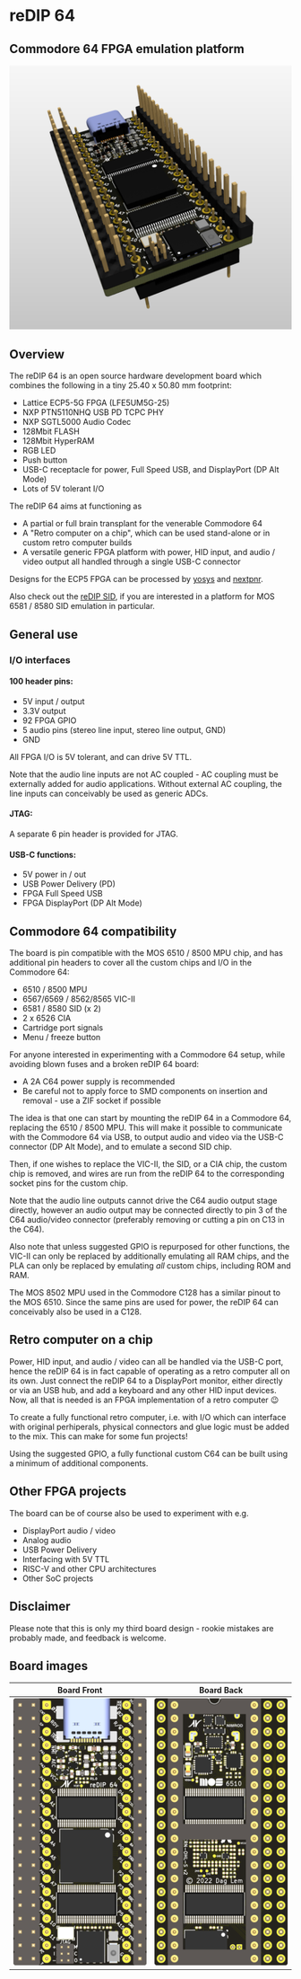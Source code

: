 # reDIP 64

## Commodore 64 FPGA emulation platform
![Board](documentation/reDIP-64-board.png)

## Overview

The reDIP 64 is an open source hardware development board which
combines the following in a tiny 25.40 x 50.80 mm footprint:

* Lattice ECP5-5G FPGA (LFE5UM5G-25)
* NXP PTN5110NHQ USB PD TCPC PHY
* NXP SGTL5000 Audio Codec
* 128Mbit FLASH
* 128Mbit HyperRAM
* RGB LED
* Push button
* USB-C receptacle for power, Full Speed USB, and DisplayPort (DP Alt Mode)
* Lots of 5V tolerant I/O

The reDIP 64 aims at functioning as

* A partial or full brain transplant for the venerable Commodore 64
* A "Retro computer on a chip", which can be used stand-alone or in
  custom retro computer builds
* A versatile generic FPGA platform with power, HID input, and audio /
  video output all handled through a single USB-C connector

Designs for the ECP5 FPGA can be processed by
[yosys](https://github.com/YosysHQ/yosys/) and
[nextpnr](https://github.com/YosysHQ/nextpnr/).

Also check out the [reDIP SID](https://github.com/daglem/reDIP-SID),
if you are interested in a platform for MOS 6581 / 8580 SID emulation
in particular.

## General use

### I/O interfaces

#### 100 header pins:

* 5V input / output
* 3.3V output
* 92 FPGA GPIO
* 5 audio pins (stereo line input, stereo line output, GND)
* GND

All FPGA I/O is 5V tolerant, and can drive 5V TTL.

Note that the audio line inputs are not AC coupled - AC coupling must
be externally added for audio applications. Without external AC
coupling, the line inputs can conceivably be used as generic ADCs.

#### JTAG:

A separate 6 pin header is provided for JTAG.

#### USB-C functions:

* 5V power in / out
* USB Power Delivery (PD)
* FPGA Full Speed USB
* FPGA DisplayPort (DP Alt Mode)

## Commodore 64 compatibility

The board is pin compatible with the MOS 6510 / 8500 MPU chip, and has
additional pin headers to cover all the custom chips and I/O in the
Commodore 64:

* 6510 / 8500 MPU
* 6567/6569 / 8562/8565 VIC-II
* 6581 / 8580 SID (x 2)
* 2 x 6526 CIA
* Cartridge port signals
* Menu / freeze button

For anyone interested in experimenting with a Commodore 64 setup,
while avoiding blown fuses and a broken reDIP 64 board:

* A 2A C64 power supply is recommended
* Be careful not to apply force to SMD components on insertion and removal - use a ZIF socket if possible

The idea is that one can start by mounting the reDIP 64 in a Commodore
64, replacing the 6510 / 8500 MPU. This will make it possible to communicate
with the Commodore 64 via USB, to output audio and video via the USB-C
connector (DP Alt Mode), and to emulate a second SID chip.

Then, if one wishes to replace the VIC-II, the SID, or a CIA chip, the
custom chip is removed, and wires are run from the reDIP 64 to the
corresponding socket pins for the custom chip.

Note that the audio line outputs cannot drive the C64 audio output
stage directly, however an audio output may be connected directly to
pin 3 of the C64 audio/video connector (preferably removing or cutting
a pin on C13 in the C64).

Also note that unless suggested GPIO is repurposed for other
functions, the VIC-II can only be replaced by additionally emulating
all RAM chips, and the PLA can only be replaced by emulating *all*
custom chips, including ROM and RAM.

The MOS 8502 MPU used in the Commodore C128 has a similar pinout to
the MOS 6510. Since the same pins are used for power, the reDIP 64 can
conceivably also be used in a C128.

## Retro computer on a chip

Power, HID input, and audio / video can all be handled via the USB-C
port, hence the reDIP 64 is in fact capable of operating as a retro
computer all on its own. Just connect the reDIP 64 to a DisplayPort
monitor, either directly or via an USB hub, and add a keyboard and any
other HID input devices. Now, all that is needed is an FPGA
implementation of a retro computer :wink:

To create a fully functional retro computer, i.e. with I/O which can
interface with original perhiperals, physical connectors and glue
logic must be added to the mix. This can make for some fun projects!

Using the suggested GPIO, a fully functional custom C64 can be built
using a minimum of additional components.

## Other FPGA projects

The board can be of course also be used to experiment with e.g.

* DisplayPort audio / video
* Analog audio
* USB Power Delivery
* Interfacing with 5V TTL
* RISC-V and other CPU architectures
* Other SoC projects

## Disclaimer

Please note that this is only my third board design - rookie mistakes
are probably made, and feedback is welcome.

## Board images

Board Front | Board Back
----------- | ----------
![Board Front](documentation/reDIP-64-board-front.png) | ![Board Back](documentation/reDIP-64-board-back.png)
